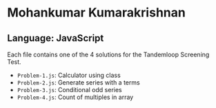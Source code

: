 # Mohankumar Kumarakrishnan

## Language: JavaScript

Each file contains one of the 4 solutions for the Tandemloop Screening Test.

- `Problem-1.js`: Calculator using class
- `Problem-2.js`: Generate series with a terms
- `Problem-3.js`: Conditional odd series
- `Problem-4.js`: Count of multiples in array
